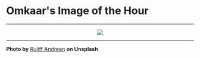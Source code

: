 # Omkaar's Image of the Hour

---

<div align="center">

<a href="https://unsplash.com/photos/clear-bubbles-on-a-pink-surface-X5exGWdUhS8">
  <img src="https://images.unsplash.com/photo-1747723025339-c4930256a8da?crop=entropy&cs=tinysrgb&fit=max&fm=jpg&ixid=M3w3NjA2Nzh8MHwxfHJhbmRvbXx8fHx8fHx8fDE3NTA5ODk2MDB8&ixlib=rb-4.1.0&q=80&w=1080" style="max-width:100%; height:auto;">
</a>



</div>

---

**Photo by** [Ruliff Andrean](https://unsplash.com/@ruliffand) **on Unsplash**
